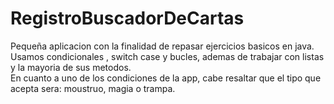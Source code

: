 # RegistroBuscadorDeCartas
Pequeña aplicacion con la finalidad de repasar ejercicios basicos en java.  
Usamos condicionales , switch case y bucles, ademas de trabajar con listas y la mayoria de sus metodos.  
En cuanto a uno de los condiciones de la app, cabe resaltar que el tipo que acepta sera: moustruo, magia o trampa.
